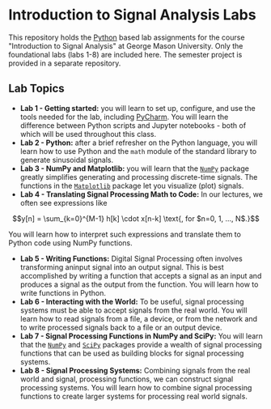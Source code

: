 # Introduction to Signal Analysis Labs

This repository holds the [Python](https://python.org) based lab assignments for the course "Introduction to Signal Analysis" at George Mason University.
Only the foundational labs (labs 1-8) are included here. The semester project is provided in a separate repository.

## Lab Topics

* **Lab 1 - Getting started:** you will learn to set up, configure, and use the tools needed for the lab, including [PyCharm](https://www.jetbrains.com/pycharm/). You will learn the difference between Python scripts and Jupyter notebooks - both of which will be used throughout this class.
* **Lab 2 - Python:** after a brief refresher on the Python language, you will learn how to use Python and the `math` module of the standard library to generate sinusoidal signals.
* **Lab 3 - NumPy and Matplotlib:** you will learn that the [`NumPy`](https://numpy.org) package greatly simplifies generating and processing discrete-time signals. The functions in the [`Matplotlib`](https://matplotlib.org) package let you visualize (plot) signals.
* **Lab 4 - Translating Signal Processing Math to Code:** In our lectures, we often see expressions like
```math
y[n] = \sum_{k=0}^{M-1} h[k] \cdot x[n-k] \text{, for $n=0, 1, ..., N$.}
```
You will learn how to interpret such expressions and translate them to Python code using NumPy functions.
* **Lab 5 - Writing Functions:** Digital Signal Processing often involves transforming aninput signal into an output signal. This is best accomplished by writing a function that accepts a signal as an input and produces a signal as the output from the function. You will learn how to write functions in Python.
* **Lab 6 - Interacting with the World:** To be useful, signal processing systems must be able to accept signals from the real world. You will learn how to read signals from a file, a device, or from the network and to write processed signals back to a file or an output device.
* **Lab 7 - Signal Processing Functions in NumPy and SciPy:** You will learn that the [`NumPy`](https://numpy.org) and [`SciPy`](https://scipy.org) packages provide a wealth of signal processing functions that can be used as building blocks for signal processing systems.
* **Lab 8 - Signal Processing Systems:** Combining signals from the real world and signal, processing functions, we can construct signal processing systems. You will learn how to combine signal processing functions to create larger systems for processing real world signals.
